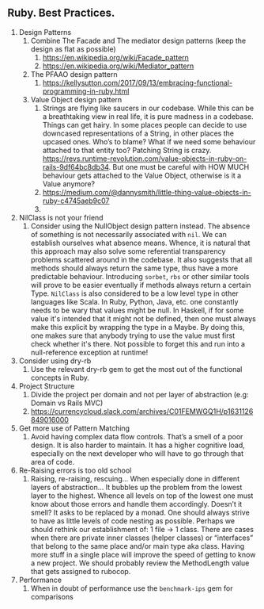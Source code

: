 ## Ruby. Best Practices.

1. Design Patterns
    1. Combine The Facade and The mediator design patterns (keep the design as flat as possible)
        1. https://en.wikipedia.org/wiki/Facade_pattern
        2. https://en.wikipedia.org/wiki/Mediator_pattern
    2. The PFAAO design pattern
        1. https://kellysutton.com/2017/09/13/embracing-functional-programming-in-ruby.html
    4. Value Object design pattern
        1. Strings are flying like saucers in our codebase. While this can be a breathtaking view in real life, it is pure madness in a codebase. Things can get hairy. In some places people can decide to use downcased representations of a String, in other places the upcased ones. Who’s to blame? What if we need some behaviour attached to that entity too? Patching String is crazy. https://revs.runtime-revolution.com/value-objects-in-ruby-on-rails-9df64bc8db34. But one must be careful with HOW MUCH behaviour gets attached to the Value Object, otherwise is it a Value anymore?
        2. https://medium.com/@dannysmith/little-thing-value-objects-in-ruby-c4745aeb9c07
        3. 
2. NilClass is not your friend
    1. Consider using the NullObject design pattern instead. The absence of something is not necessarily associated with `nil`. We can establish ourselves what absence means. Whence, it is natural that this approach may also solve some referential transparency problems scattered around in the codebase. It also suggests that all methods should always return the same type, thus have a more predictable behaviour. Introducing `sorbet`, `rbs` or other similar tools will prove to be easier eventually if methods always return a certain Type. `NilClass` is also considered to be a low level type in other languages like Scala. In Ruby, Python, Java, etc. one constantly needs to be wary that values might be null. In Haskell, if for some value it's intended that it might not be defined, then one must always make this explicit by wrapping the type in a Maybe. By doing this, one makes sure that anybody trying to use the value must first check whether it's there. Not possible to forget this and run into a null-reference exception at runtime!
3. Consider using dry-rb
    1. Use the relevant dry-rb gem to get the most out of the functional concepts in Ruby.
4. Project Structure
    1. Divide the project per domain and not per layer of abstraction (e.g: Domain vs Rails MVC) 
    2. https://currencycloud.slack.com/archives/C01FEMWGQ1H/p1631126849016000
5. Get more use of Pattern Matching
    1. Avoid having complex data flow controls. That’s a smell of a poor design. It is also harder to maintain. It has a higher cognitive load, especially on the next developer who will have to go through that area of code. 
6. Re-Raising errors is too old school
    1. Raising, re-raising, rescuing… When especially done in different layers of abstraction… It bubbles up the problem from the lowest layer to the highest. Whence all levels on top of the lowest one must know about those errors and handle them accordingly. Doesn’t it smell? It asks to be replaced by a monad. One should always strive to have as little levels of code nesting as possible. Perhaps we should rethink our establishment of: 1 file -> 1 class. There are cases when there are private inner classes (helper classes) or “interfaces” that belong to the same place and/or main type aka class. Having more stuff in a single place will improve the speed of getting to know a new project. We should probably review the MethodLength value that gets assigned to rubocop.
7. Performance
    1. When in doubt of performance use the `benchmark-ips` gem for comparisons
